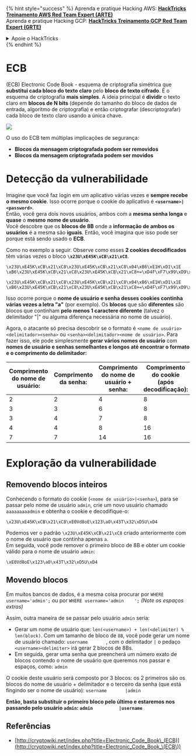 {% hint style="success" %}
Aprenda e pratique Hacking AWS: <img src="/.gitbook/assets/arte.png" alt="" data-size="line">[**HackTricks Treinamento AWS Red Team Expert (ARTE)**](https://training.hacktricks.xyz/courses/arte)<img src="/.gitbook/assets/arte.png" alt="" data-size="line">\
Aprenda e pratique Hacking GCP: <img src="/.gitbook/assets/grte.png" alt="" data-size="line">[**HackTricks Treinamento GCP Red Team Expert (GRTE)**<img src="/.gitbook/assets/grte.png" alt="" data-size="line">](https://training.hacktricks.xyz/courses/grte)

<details>

<summary>Apoie o HackTricks</summary>

* Verifique os [**planos de assinatura**](https://github.com/sponsors/carlospolop)!
* **Junte-se ao** 💬 [**grupo Discord**](https://discord.gg/hRep4RUj7f) ou ao [**grupo telegram**](https://t.me/peass) ou **siga-nos** no **Twitter** 🐦 [**@hacktricks\_live**](https://twitter.com/hacktricks\_live)**.**
* **Compartilhe truques de hacking enviando PRs para os repositórios** [**HackTricks**](https://github.com/carlospolop/hacktricks) e [**HackTricks Cloud**](https://github.com/carlospolop/hacktricks-cloud).

</details>
{% endhint %}

# ECB

(ECB) Electronic Code Book - esquema de criptografia simétrica que **substitui cada bloco do texto claro** pelo **bloco de texto cifrado**. É o esquema de criptografia **mais simples**. A ideia principal é **dividir** o texto claro em **blocos de N bits** (depende do tamanho do bloco de dados de entrada, algoritmo de criptografia) e então criptografar (descriptografar) cada bloco de texto claro usando a única chave.

![](https://upload.wikimedia.org/wikipedia/commons/thumb/e/e6/ECB_decryption.svg/601px-ECB_decryption.svg.png)

O uso do ECB tem múltiplas implicações de segurança:

* **Blocos da mensagem criptografada podem ser removidos**
* **Blocos da mensagem criptografada podem ser movidos**

# Detecção da vulnerabilidade

Imagine que você faz login em um aplicativo várias vezes e **sempre recebe o mesmo cookie**. Isso ocorre porque o cookie do aplicativo é **`<username>|<password>`**.\
Então, você gera dois novos usuários, ambos com a **mesma senha longa** e **quase** o **mesmo** **nome de usuário**.\
Você descobre que os **blocos de 8B** onde a **informação de ambos os usuários** é a mesma são **iguais**. Então, você imagina que isso pode ser porque está sendo usado o **ECB**.

Como no exemplo a seguir. Observe como esses **2 cookies decodificados** têm várias vezes o bloco **`\x23U\xE45K\xCB\x21\xC8`**.
```
\x23U\xE45K\xCB\x21\xC8\x23U\xE45K\xCB\x21\xC8\x04\xB6\xE1H\xD1\x1E \xB6\x23U\xE45K\xCB\x21\xC8\x23U\xE45K\xCB\x21\xC8+=\xD4F\xF7\x99\xD9\xA9

\x23U\xE45K\xCB\x21\xC8\x23U\xE45K\xCB\x21\xC8\x04\xB6\xE1H\xD1\x1E \xB6\x23U\xE45K\xCB\x21\xC8\x23U\xE45K\xCB\x21\xC8+=\xD4F\xF7\x99\xD9\xA9
```
Isso ocorre porque o **nome de usuário e senha desses cookies continha várias vezes a letra "a"** (por exemplo). Os **blocos** que são **diferentes** são blocos que continham **pelo menos 1 caractere diferente** (talvez o delimitador "|" ou alguma diferença necessária no nome de usuário).

Agora, o atacante só precisa descobrir se o formato é `<nome de usuário><delimitador><senha>` ou `<senha><delimitador><nome de usuário>`. Para fazer isso, ele pode simplesmente **gerar vários nomes de usuário** com **nomes de usuário e senhas semelhantes e longos até encontrar o formato e o comprimento do delimitador:**

| Comprimento do nome de usuário: | Comprimento da senha: | Comprimento do nome de usuário + senha: | Comprimento do cookie (após decodificação): |
| ------------------------------- | --------------------- | --------------------------------------- | ------------------------------------------- |
| 2                               | 2                     | 4                                       | 8                                           |
| 3                               | 3                     | 6                                       | 8                                           |
| 3                               | 4                     | 7                                       | 8                                           |
| 4                               | 4                     | 8                                       | 16                                          |
| 7                               | 7                     | 14                                      | 16                                          |

# Exploração da vulnerabilidade

## Removendo blocos inteiros

Conhecendo o formato do cookie (`<nome de usuário>|<senha>`), para se passar pelo nome de usuário `admin`, crie um novo usuário chamado `aaaaaaaaadmin` e obtenha o cookie e decodifique-o:
```
\x23U\xE45K\xCB\x21\xC8\xE0Vd8oE\x123\aO\x43T\x32\xD5U\xD4
```
Podemos ver o padrão `\x23U\xE45K\xCB\x21\xC8` criado anteriormente com o nome de usuário que continha apenas `a`.\
Em seguida, você pode remover o primeiro bloco de 8B e obter um cookie válido para o nome de usuário `admin`:
```
\xE0Vd8oE\x123\aO\x43T\x32\xD5U\xD4
```
## Movendo blocos

Em muitos bancos de dados, é a mesma coisa procurar por `WHERE username='admin';` ou por `WHERE username='admin    ';` _(Note os espaços extras)_

Assim, outra maneira de se passar pelo usuário `admin` seria:

* Gerar um nome de usuário que: `len(<username>) + len(<delimiter) % len(block)`. Com um tamanho de bloco de `8B`, você pode gerar um nome de usuário chamado: `username       `, com o delimitador `|` o pedaço `<username><delimiter>` irá gerar 2 blocos de 8Bs.
* Em seguida, gerar uma senha que preencherá um número exato de blocos contendo o nome de usuário que queremos nos passar e espaços, como: `admin   `

O cookie deste usuário será composto por 3 blocos: os 2 primeiros são os blocos do nome de usuário + delimitador e o terceiro da senha (que está fingindo ser o nome de usuário): `username       |admin   `

**Então, basta substituir o primeiro bloco pelo último e estaremos nos passando pelo usuário `admin`: `admin          |username`**

## Referências

* [http://cryptowiki.net/index.php?title=Electronic_Code_Book\_(ECB)](http://cryptowiki.net/index.php?title=Electronic_Code_Book_\(ECB\))
